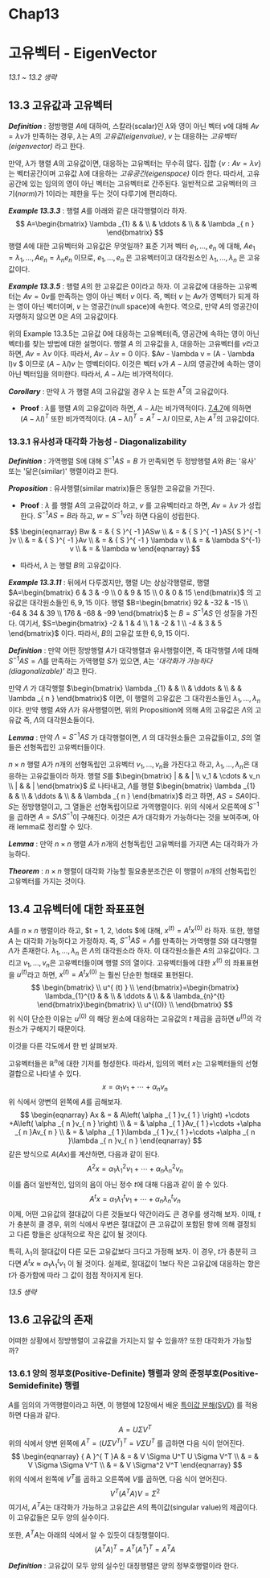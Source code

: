 # Chap13 

# 고유벡터 - EigenVector



*13.1 ~ 13.2 생략*



## 13.3 고유값과 고유벡터

***Definition*** : 정방행렬 $A$에 대하여, 스칼라(scalar)인 $\lambda$와 영이 아닌 벡터 $v$에 대해 $Av=\lambda v$가 만족하는 경우, $\lambda$는 $A$의 *고유값(eigenvalue)*,  $v$ 는 대응하는 *고유벡터(eigenvector)* 라고 한다.



만약, $\lambda$가 행렬 $A$의 고유값이면, 대응하는 고유벡터는 무수히 많다. 집합 $\{v : Av = \lambda v \}$ 는 벡터공간이며 고유값 $\lambda$에 대응하는 *고유공간(eigenspace)* 이라 한다. 따라서, 고유공간에 있는 임의의 영이 아닌 벡터는 고유벡터로 간주된다. 일반적으로 고유벡터의 크기($norm$)가 1이라는 제한을 두는 것이 다루기에 편리하다.



***Example 13.3.3*** : 행렬 $A$를 아래와 같은 대각행렬이라 하자.
$$
A=\begin{bmatrix} \lambda _{1} &  &  \\  & \ddots  &  \\  &  & \lambda _{ n } \end{bmatrix}
$$
행렬 $A$에 대한 고유벡터와 고유값은 무엇일까? 표준 기저 벡터 $e_1, \dots, e_n$ 에 대해, $Ae_1 = \lambda_1 , \dots, Ae_n = \lambda_n e_n$ 이므로, $e_1, \dots, e_n$ 은 고유벡터이고 대각원소인 $\lambda_1, \dots , \lambda_n$ 은 고유값이다.



***Example 13.3.5*** : 행렬 $A$의 한 고유값은 0이라고 하자. 이 고유값에 대응하는 고유벡터는 $Av = 0v$를 만족하는 영이 아닌 벡터 $v$ 이다. 즉, 벡터 $v$ 는 $Av$가 영벡터가 되게 하는 영이 아닌 벡터이며, $v$ 는 영공간(null space)에 속한다. 역으로, 만약 $A$의 영공간이 자명하지 않으면 $0$은 $A$의 고유값이다.

위의 Example 13.3.5는 고유값 0에 대응하는 고유벡터(즉, 영공간에 속하는 영이 아닌 벡터)를 찾는 방법에 대한 설명이다.  행렬 $A$ 의 고유값을 $\lambda$, 대응하는 고유벡터를 $v$라고 하면, $Av = \lambda v$ 이다. 따라서, $Av - \lambda v = 0$ 이다. $Av - \lambda v = (A - \lambda I)v $ 이므로  $(A - \lambda I)v$ 는 영벡터이다. 이것은 벡터 $v$가 $A - \lambda I$의 영공간에 속하는 영이 아닌 벡터임을 의미한다. 따라서, $A - \lambda I$는 비가역적이다.



***Corollary*** : 만약 $\lambda$ 가 행렬 $A$의 고유값일 경우 $\lambda$ 는 또한 $A^T$의 고유값이다.

- **Proof** : $\lambda$를 행렬 $A$의 고유값이라 하면, $A-\lambda I$는 비가역적이다.  [7.4.7](https://render.githubusercontent.com/view/ipynb?commit=a3e483536003d0454458fd57da8d665d19aeca34&enc_url=68747470733a2f2f7261772e67697468756275736572636f6e74656e742e636f6d2f457863656c73696f72434a482f436f64696e675468654d61747269782f613365343833353336303033643034353434353866643537646138643636356431396165636133342f4368617030372532302d25323044696d656e73696f6e2f4368617030372d44696d656e73696f6e2e6970796e62&nwo=ExcelsiorCJH%2FCodingTheMatrix&path=Chap07+-+Dimension%2FChap07-Dimension.ipynb&repository_id=125392345&repository_type=Repository#7.4.7-%ED%96%89%EB%A0%AC%EC%9D%98-%EA%B0%80%EC%97%AD%EC%84%B1)에 의하면 $(A - \lambda I)^T$ 또한 비가역적이다. $(A - \lambda I)^T = A^T - \lambda I$ 이므로, $\lambda$는 $A^T$의 고유값이다.



### 13.3.1 유사성과 대각화 가능성 - Diagonalizability

***Definition*** : 가역행렬 S에 대해 $S^{-1}AS = B$ 가 만족되면 두 정방행렬 $A$와 $B$는 '유사' 또는 '닮은(similar)' 행렬이라고 한다.

***Proposition*** : 유사행렬(similar matrix)들은 동일한 고유값을 가진다.

- **Proof** : $\lambda$ 를 행렬 $A$의 고유값이라 하고, $v$ 를 고유벡터라고 하면, $Av = \lambda v$ 가 성립한다. $S^{-1}AS = B$라 하고, $w = S^{-1}v$라 하면 다음이 성립한다.

$$
\begin{eqnarray} Bw & = & { S }^{ -1 }ASw \\  & = & { S }^{ -1 }AS{ S }^{ -1 }v \\  & = & { S }^{ -1 }Av \\  & = & { S }^{ -1 } \lambda v \\  & = & \lambda S^{-1} v  \\  & = & \lambda w \end{eqnarray}
$$

- 따라서, $\lambda$ 는 행렬 $B$의 고유값이다.

***Example 13.3.11*** : 뒤에서 다루겠지만, 행렬 $U$는 상삼각행렬로, 행렬 $A=\begin{bmatrix} 6 & 3 & -9 \\ 0 & 9 & 15 \\ 0 & 0 & 15 \end{bmatrix}$ 의 고유값은 대각원소들인 $6, 9, 15$ 이다. 행렬 $B=\begin{bmatrix} 92 & -32 & -15 \\ -64 & 34 & 39 \\ 176 & -68 & -99 \end{bmatrix}$ 는 $B=S^{-1}AS$ 인 성질을 가진다. 여기서, $S=\begin{bmatrix} -2 & 1 & 4 \\ 1 & -2 & 1 \\ -4 & 3 & 5 \end{bmatrix}$ 이다. 따라서, $B$의 고유값 또한 $6, 9, 15$ 이다.



***Definition*** : 만약 어떤 정방행렬 $A$가 대각행렬과 유사행렬이면, 즉 대각행렬 $\Lambda$에 대해 $S^{-1}AS = \Lambda$를 만족하는 가역행렬 $S$가 있으면, $A$는 *'대각화가 가능하다(diagonalizable)'* 라고 한다. 

만약 $\Lambda$ 가 대각행렬 $\begin{bmatrix} \lambda _{1} &  &  \\  & \ddots  &  \\  &  & \lambda _{ n } \end{bmatrix}$ 이면, 이 행렬의 고유값은 그 대각원소들인 $\lambda_1, \dots , \lambda_n$ 이다. 만약 행렬 $A$와 $\Lambda$가 유사행렬이면, 위의 Proposition에 의해 $A$의 고유값은 $\Lambda$의 고유값 즉, $\Lambda$의 대각원소들이다. 



***Lemma*** : 만약 $\Lambda = S^{-1}AS$ 가 대각행렬이면, $\Lambda$ 의 대각원소들은 고유값들이고, $S$의 열들은 선형독립인 고유벡터들이다. 

$n \times n$ 행렬 $A$가 $n$개의 선형독립인 고유벡터 $v_1, \dots , v_n$을 가진다고 하고, $\lambda_1, \dots, \lambda_n$은 대응하는 고유값들이라 하자. 행렬 $S$를 $\begin{bmatrix} |  &  & |  \\ v_1 & \cdots  & v_n \\  | &  & | \end{bmatrix}$ 로 나타내고, $\Lambda$를 행렬 $\begin{bmatrix} \lambda _{1} &  &  \\  & \ddots  &  \\  &  & \lambda _{ n } \end{bmatrix}$ 라고 하면, $AS = SA$이다. $S$는 정방행렬이고, 그 열들은 선형독립이므로 가역행렬이다. 위의 식에서 오른쪽에 $S^{-1}$ 을 곱하면 $A = S \Lambda S^{-1}$이 구해진다. 이것은 $A$가 대각화가 가능하다는 것을 보여주며, 아래 lemma로 정리할 수 있다.



***Lemma*** : 만약 $n \times n$ 행렬 $A$가 $n$개의 선형독립인 고유벡터를 가지면 $A$는 대각화가 가능하다. 

***Theorem*** : $n \times n$ 행렬이 대각화 가능할 필요충분조건은 이 행렬이 $n$개의 선형독립인 고유벡터를 가지는 것이다. 





## 13.4 고유벡터에 대한 좌표표현

$A$를 $n \times n$ 행렬이라 하고, $t = 1, 2, \dots $에 대해, $x^{(t)} = A^t x^{(0)}$ 라 하자. 또한, 행렬 $A$ 는 대각화 가능하다고 가정하자. 즉, $S^{-1} AS=\Lambda$를 만족하는 가역행렬 $S$와 대각행렬 $\Lambda$가 존재한다. $\lambda_1, \dots , \lambda_n$ 은 $\Lambda$의 대각원소라 하자. 이 대각원소들은 $A$의 고유값이다.  그리고 $v_1, \dots , v_n$은 고유벡터들이며 행렬 $S$의 열이다. 고유벡터들에 대한 $x^{(t)}$ 의 좌표표현을 $u^{(t)}$라고 하면, $x^{(t)} = A^t x^{(0)}$ 는 훨씬 단순한 형태로 표현된다.
$$
\begin{bmatrix}  \\ u^{ (t) } \\  \end{bmatrix}=\begin{bmatrix} \lambda_{1}^{t} &  &  \\  & \ddots &  \\  &  & \lambda_{n}^{t} \end{bmatrix}\begin{bmatrix}  \\ u^{(0)} \\  \end{bmatrix}
$$
위 식이 단순한 이유는 $u^{(0)}$ 의 해당 원소에 대응하는 고유값의 $t$ 제곱을 곱하면 $u^{(t)}$의 각 원소가 구해지기 때문이다. 

이것을 다른 각도에서 한 번 살펴보자.

고유벡터들은 $\mathbb{R}^n$에 대한 기저를 형성한다. 따라서, 임의의 벡터 $x$는 고유벡터들의 선형결합으로 나타낼 수 있다. 
$$
x = \alpha_1 v_1 + \cdots + \alpha_n v_n
$$
위 식에서 양변의 왼쪽에 $A$를 곱해보자.
$$
\begin{eqnarray} Ax & = & A\left( \alpha _{ 1 }v_{ 1 } \right) +\cdots +A\left( \alpha _{ n }v_{ n } \right)  \\  & = & \alpha _{ 1 }Av_{ 1 }+\cdots +\alpha _{ n }Av_{ n } \\  & = & \alpha _{ 1 }\lambda _{ 1 }v_{ 1 }+\cdots +\alpha _{ n }\lambda _{ n }v_{ n } \end{eqnarray}
$$
같은 방식으로 $A(Ax)$를 계산하면, 다음과 같이 된다.
$$
A^{2}x = \alpha_1 \lambda_1^2 v_1 + \cdots + \alpha_n \lambda_n^2 v_n
$$
이를 좀더 일반적인, 임의의 음이 아닌 정수 $t$에 대해 다음과 같이 쓸 수 있다.
$$
A^t x = \alpha_1 \lambda_1^t v_1 + \cdots + \alpha_n \lambda_n^t v_n
$$
이제, 어떤 고유값의 절대값이 다른 것들보다 약간이라도 큰 경우를 생각해 보자. 이때, $t$가 충분히 클 경우, 위의 식에서 우변은 절대값이 큰 고유값이 포함된 항에 의해 결정되고 다른 항들은 상대적으로 작은 값이 될 것이다. 

특히, $\lambda_1$의 절대값이 다른 모든 고유값보다 크다고 가정해 보자. 이 경우, $t$가 충분히 크다면 $A^t x \approx \alpha_1 \lambda_1^t v_1$ 이 될 것이다.  실제로, 절대값이 1보다 작은 고유값에 대응하는 항은 $t$가 증가함에 따라 그 값이 점점 작아지게 된다.



*13.5 생략*



## 13.6 고유값의 존재

어떠한 상황에서 정방행렬이 고유값을 가지는지 알 수 있을까? 또한 대각화가 가능할까?



### 13.6.1 양의 정부호(Positive-Definite) 행렬과 양의 준정부호(Positive-Semidefinite) 행렬

$A$를 임의의 가역행렬이라고 하면, 이 행렬에 12장에서 배운 [특이값 분해(SVD)](http://nbviewer.jupyter.org/github/ExcelsiorCJH/CodingTheMatrix/blob/master/Chap12%20-%20Singular%20Value%20Decomposition/Chap12-Singular_Value_Decomposition.ipynb) 를 적용하면 다음과 같다.
$$
A = U \Sigma V^T
$$
위의 식에서 양변 왼쪽에 $A^T = \left( U \Sigma V^T \right)^T = V \Sigma U^T$ 를 곱하면 다음 식이 얻어진다.
$$
\begin{eqnarray} { A }^{ T }A & = & V \Sigma U^T U \Sigma V^T  \\  & = & V \Sigma \Sigma V^T \\  & = & V \Sigma^2 V^T \end{eqnarray}
$$
위의 식에서 왼쪽에 $V^T$를 곱하고 오른쪽에 $V$를 곱하면, 다음 식이 얻어진다.
$$
V^T \left( A^T A \right) V = \Sigma^2
$$
여기서, $A^T A$는 대각화가 가능하고 고유값은 $A$의 특이값(singular value)의 제곱이다. 이 고유값들은 모두 양의 실수이다.

또한, $A^T A$는 아래의 식에서 알 수 있듯이 대칭행렬이다. 
$$
\left( A^T A \right)^T = A^T \left( A^T \right)^T = A^T A
$$


***Definition*** : 고유값이 모두 양의 실수인 대칭행렬은 양의 정부호행렬이라 한다. 

